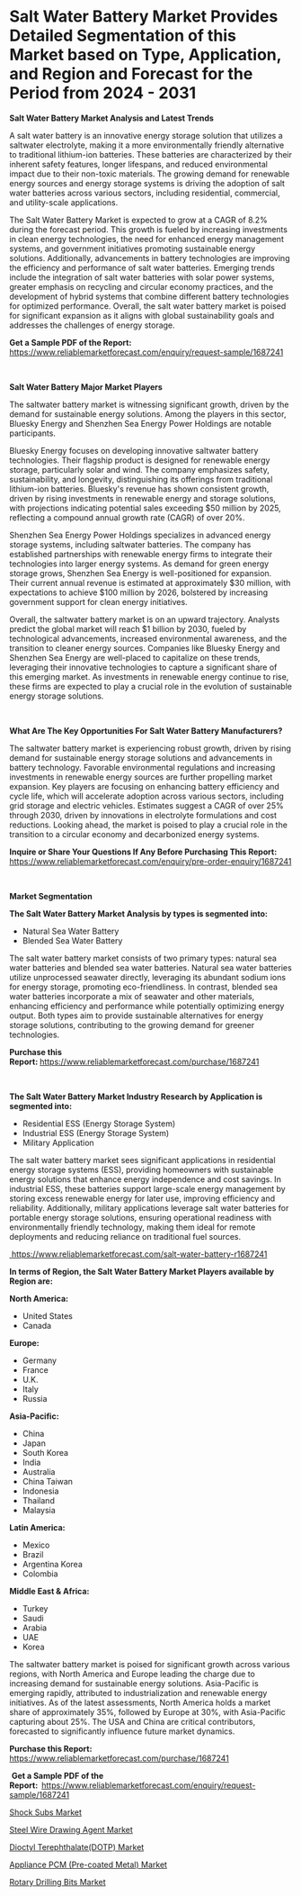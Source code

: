 <p><h1>Salt Water Battery Market Provides Detailed Segmentation of this Market based on Type, Application, and Region and Forecast for the Period from 2024 - 2031</h1></p><p><strong>Salt Water Battery Market Analysis and Latest Trends</strong></p>
<p><p>A salt water battery is an innovative energy storage solution that utilizes a saltwater electrolyte, making it a more environmentally friendly alternative to traditional lithium-ion batteries. These batteries are characterized by their inherent safety features, longer lifespans, and reduced environmental impact due to their non-toxic materials. The growing demand for renewable energy sources and energy storage systems is driving the adoption of salt water batteries across various sectors, including residential, commercial, and utility-scale applications.</p><p>The Salt Water Battery Market is expected to grow at a CAGR of 8.2% during the forecast period. This growth is fueled by increasing investments in clean energy technologies, the need for enhanced energy management systems, and government initiatives promoting sustainable energy solutions. Additionally, advancements in battery technologies are improving the efficiency and performance of salt water batteries. Emerging trends include the integration of salt water batteries with solar power systems, greater emphasis on recycling and circular economy practices, and the development of hybrid systems that combine different battery technologies for optimized performance. Overall, the salt water battery market is poised for significant expansion as it aligns with global sustainability goals and addresses the challenges of energy storage.</p></p>
<p><strong>Get a Sample PDF of the Report:&nbsp;</strong> <a href="https://www.reliablemarketforecast.com/enquiry/request-sample/1687241?utm_campaign=1129&utm_medium=2&utm_source=Github&utm_content=ia&utm_term=16102024&utm_id=salt-water-battery">https://www.reliablemarketforecast.com/enquiry/request-sample/1687241</a></p>
<p>&nbsp;</p>
<p><strong>Salt Water Battery Major Market Players</strong></p>
<p><p>The saltwater battery market is witnessing significant growth, driven by the demand for sustainable energy solutions. Among the players in this sector, Bluesky Energy and Shenzhen Sea Energy Power Holdings are notable participants.</p><p>Bluesky Energy focuses on developing innovative saltwater battery technologies. Their flagship product is designed for renewable energy storage, particularly solar and wind. The company emphasizes safety, sustainability, and longevity, distinguishing its offerings from traditional lithium-ion batteries. Bluesky's revenue has shown consistent growth, driven by rising investments in renewable energy and storage solutions, with projections indicating potential sales exceeding $50 million by 2025, reflecting a compound annual growth rate (CAGR) of over 20%.</p><p>Shenzhen Sea Energy Power Holdings specializes in advanced energy storage systems, including saltwater batteries. The company has established partnerships with renewable energy firms to integrate their technologies into larger energy systems. As demand for green energy storage grows, Shenzhen Sea Energy is well-positioned for expansion. Their current annual revenue is estimated at approximately $30 million, with expectations to achieve $100 million by 2026, bolstered by increasing government support for clean energy initiatives.</p><p>Overall, the saltwater battery market is on an upward trajectory. Analysts predict the global market will reach $1 billion by 2030, fueled by technological advancements, increased environmental awareness, and the transition to cleaner energy sources. Companies like Bluesky Energy and Shenzhen Sea Energy are well-placed to capitalize on these trends, leveraging their innovative technologies to capture a significant share of this emerging market. As investments in renewable energy continue to rise, these firms are expected to play a crucial role in the evolution of sustainable energy storage solutions.</p></p>
<p>&nbsp;</p>
<p><strong>What Are The Key Opportunities For Salt Water Battery Manufacturers?</strong></p>
<p><p>The saltwater battery market is experiencing robust growth, driven by rising demand for sustainable energy storage solutions and advancements in battery technology. Favorable environmental regulations and increasing investments in renewable energy sources are further propelling market expansion. Key players are focusing on enhancing battery efficiency and cycle life, which will accelerate adoption across various sectors, including grid storage and electric vehicles. Estimates suggest a CAGR of over 25% through 2030, driven by innovations in electrolyte formulations and cost reductions. Looking ahead, the market is poised to play a crucial role in the transition to a circular economy and decarbonized energy systems.</p></p>
<p><strong>Inquire or Share Your Questions If Any Before Purchasing This Report:</strong> <a href="https://www.reliablemarketforecast.com/enquiry/pre-order-enquiry/1687241?utm_campaign=1129&utm_medium=2&utm_source=Github&utm_content=ia&utm_term=16102024&utm_id=salt-water-battery">https://www.reliablemarketforecast.com/enquiry/pre-order-enquiry/1687241</a></p>
<p>&nbsp;</p>
<p><strong>Market Segmentation</strong></p>
<p><strong>The Salt Water Battery Market Analysis by types is segmented into:</strong></p>
<p><ul><li>Natural Sea Water Battery</li><li>Blended Sea Water Battery</li></ul></p>
<p><p>The salt water battery market consists of two primary types: natural sea water batteries and blended sea water batteries. Natural sea water batteries utilize unprocessed seawater directly, leveraging its abundant sodium ions for energy storage, promoting eco-friendliness. In contrast, blended sea water batteries incorporate a mix of seawater and other materials, enhancing efficiency and performance while potentially optimizing energy output. Both types aim to provide sustainable alternatives for energy storage solutions, contributing to the growing demand for greener technologies.</p></p>
<p><strong>Purchase this Report:&nbsp;</strong><a href="https://www.reliablemarketforecast.com/purchase/1687241?utm_campaign=1129&utm_medium=2&utm_source=Github&utm_content=ia&utm_term=16102024&utm_id=salt-water-battery">https://www.reliablemarketforecast.com/purchase/1687241</a></p>
<p>&nbsp;</p>
<p><strong>The Salt Water Battery Market Industry Research by Application is segmented into:</strong></p>
<p><ul><li>Residential ESS (Energy Storage System)</li><li>Industrial ESS (Energy Storage System)</li><li>Military Application</li></ul></p>
<p><p>The salt water battery market sees significant applications in residential energy storage systems (ESS), providing homeowners with sustainable energy solutions that enhance energy independence and cost savings. In industrial ESS, these batteries support large-scale energy management by storing excess renewable energy for later use, improving efficiency and reliability. Additionally, military applications leverage salt water batteries for portable energy storage solutions, ensuring operational readiness with environmentally friendly technology, making them ideal for remote deployments and reducing reliance on traditional fuel sources.</p></p>
<p><a href="https://www.reliablemarketforecast.com/salt-water-battery-r1687241?utm_campaign=1129&utm_medium=2&utm_source=Github&utm_content=ia&utm_term=16102024&utm_id=salt-water-battery">&nbsp;https://www.reliablemarketforecast.com/salt-water-battery-r1687241</a></p>
<p><strong>In terms of Region, the Salt Water Battery Market Players available by Region are:</strong></p>
<p>
    <p> <strong> North America: </strong>
        <ul>
            <li>United States</li>
            <li>Canada</li>
        </ul>
        </p> 
    <p> <strong> Europe: </strong>
        <ul>
            <li>Germany</li>
            <li>France</li>
            <li>U.K.</li>
            <li>Italy</li>
            <li>Russia</li>
        </ul>
        </p> 
    <p> <strong> Asia-Pacific: </strong>
        <ul>
            <li>China</li>
            <li>Japan</li>
            <li>South Korea</li>
            <li>India</li>
            <li>Australia</li>
            <li>China Taiwan</li>
            <li>Indonesia</li>
            <li>Thailand</li>
            <li>Malaysia</li>
        </ul>
        </p> 
    <p> <strong> Latin America: </strong>
        <ul>
            <li>Mexico</li>
            <li>Brazil</li>
            <li>Argentina Korea</li>
            <li>Colombia</li>
        </ul>
        </p> 
    <p> <strong> Middle East & Africa: </strong>
        <ul>
            <li>Turkey</li>
            <li>Saudi</li>
            <li>Arabia</li>
            <li>UAE</li>
            <li>Korea</li>
        </ul>
    </p>
    </p>
<p><p>The saltwater battery market is poised for significant growth across various regions, with North America and Europe leading the charge due to increasing demand for sustainable energy solutions. Asia-Pacific is emerging rapidly, attributed to industrialization and renewable energy initiatives. As of the latest assessments, North America holds a market share of approximately 35%, followed by Europe at 30%, with Asia-Pacific capturing about 25%. The USA and China are critical contributors, forecasted to significantly influence future market dynamics.</p></p>
<p><strong>Purchase this Report: </strong><a href="https://www.reliablemarketforecast.com/purchase/1687241?utm_campaign=1129&utm_medium=2&utm_source=Github&utm_content=ia&utm_term=16102024&utm_id=salt-water-battery">https://www.reliablemarketforecast.com/purchase/1687241</a></p>
<p>&nbsp;<strong>Get a Sample PDF of the Report:&nbsp;&nbsp;</strong><a href="https://www.reliablemarketforecast.com/enquiry/request-sample/1687241?utm_campaign=1129&utm_medium=2&utm_source=Github&utm_content=ia&utm_term=16102024&utm_id=salt-water-battery">https://www.reliablemarketforecast.com/enquiry/request-sample/1687241</a></p>
<p><strong></strong></p>
<p><p><a href="https://issuu.com/reportprime-2/docs/shock-subs-market-size-2030.pptx_7e5815ec491d54?utm_campaign=1129&utm_medium=2&utm_source=Github&utm_content=ia&utm_term=16102024&utm_id=salt-water-battery">Shock Subs Market</a></p><p><a href="https://www.linkedin.com/pulse/steel-wire-drawing-agent-market-segmentation-applications-types-witkf?trk=public_post_embed_feed-article-content&utm_campaign=1129&utm_medium=2&utm_source=Github&utm_content=ia&utm_term=16102024&utm_id=salt-water-battery">Steel Wire Drawing Agent Market</a></p><p><a href="https://github.com/hentonwytandusyl0/Market-Research-Report-List-1/blob/main/dioctyl-terephthalatedotp-market.md?utm_campaign=1129&utm_medium=2&utm_source=Github&utm_content=ia&utm_term=16102024&utm_id=salt-water-battery">Dioctyl Terephthalate(DOTP) Market</a></p><p><a href="https://github.com/janeengrenong0/Market-Research-Report-List-1/blob/main/appliance-pcm-pre-coated-metal-market.md?utm_campaign=1129&utm_medium=2&utm_source=Github&utm_content=ia&utm_term=16102024&utm_id=salt-water-battery">Appliance PCM (Pre-coated Metal) Market</a></p><p><a href="https://issuu.com/reportprime-2/docs/rotary-drilling-bits-market-size-20_f63dd26bdbfef5?utm_campaign=1129&utm_medium=2&utm_source=Github&utm_content=ia&utm_term=16102024&utm_id=salt-water-battery">Rotary Drilling Bits Market</a></p></p>